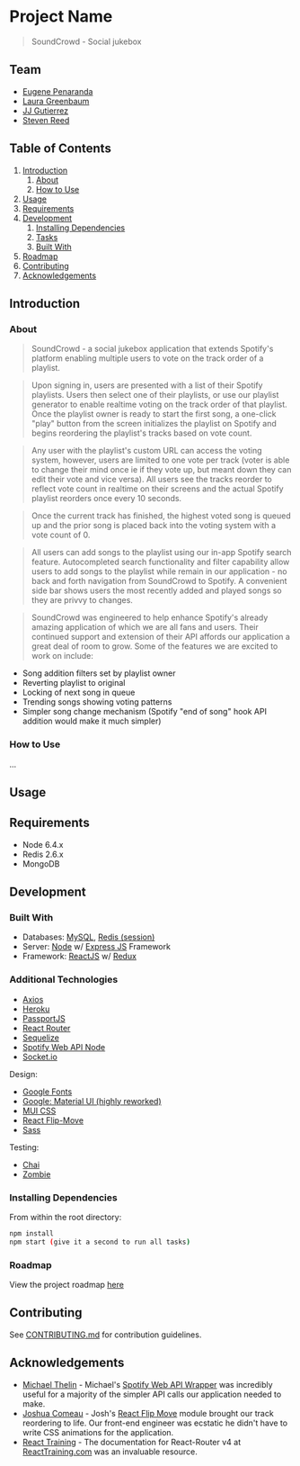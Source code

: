 # Project Name

> SoundCrowd - Social jukebox

## Team

  - [Eugene Penaranda](https://github.com/epenaranda007)
  - [Laura Greenbaum](https://github.com/lgbaum)
  - [JJ Gutierrez](https://github.com/jjwatt99)
  - [Steven Reed](https://github.com/Streed12)

## Table of Contents

1. [Introduction](#Introduction)
    1. [About](#about)
    1. [How to Use](#howto)
1. [Usage](#Usage)
1. [Requirements](#requirements)
1. [Development](#development)
    1. [Installing Dependencies](#installing-dependencies)
    1. [Tasks](#tasks)
    1. [Built With](#builtwith)
1. [Roadmap](#roadmap)
1. [Contributing](#contributing)
1. [Acknowledgements](#acknowledgements)

## Introduction 
### About
> SoundCrowd - a social jukebox application that extends Spotify's platform enabling multiple users to vote on the track order of a playlist. 

> Upon signing in, users are presented with a list of their Spotify playlists. Users then select one of their playlists, or use our playlist generator to enable realtime voting on the track order of that playlist. Once the playlist owner is ready to start the first song, a one-click "play" button from the screen initializes the playlist on Spotify and begins reordering the playlist's tracks based on vote count. 

> Any user with the playlist's custom URL can access the voting system, however, users are limited to one vote per track (voter is able to change their mind once ie if they vote up, but meant down they can edit their vote and vice versa). All users see the tracks reorder to reflect vote count in realtime on their screens and the actual Spotify playlist reorders once every 10 seconds.

> Once the current track has finished, the highest voted song is queued up and the prior song is placed back into the voting system with a vote count of 0. 

> All users can add songs to the playlist using our in-app Spotify search feature. Autocompleted search functionality and filter capability allow users to add songs to the playlist while remain in our application - no back and forth navigation from SoundCrowd to Spotify. A convenient side bar shows users the most recently added and played songs so they are privvy to changes.

> SoundCrowd was engineered to help enhance Spotify's already amazing application of which we are all fans and users. Their continued support and extension of their API affords our application a great deal of room to grow. Some of the features we are excited to work on include: 
- Song addition filters set by playlist owner
- Reverting playlist to original
- Locking of next song in queue
- Trending songs showing voting patterns
- Simpler song change mechanism (Spotify "end of song" hook API addition would make it much simpler)

### How to Use
...
## Usage
> 

## Requirements

- Node 6.4.x
- Redis 2.6.x
- MongoDB

## Development

### Built With
- Databases: [MySQL](https://www.mysql.com/), [Redis (session)](https://redis.io/)
- Server: [Node](https://nodejs.org/) w/ [Express JS](https://expressjs.com) Framework
- Framework: [ReactJS](https://facebook.github.io/react/) w/ [Redux](http://redux.js.org/)

### Additional Technologies
- [Axios](https://github.com/mzabriskie/axios)
- [Heroku](https://www.heroku.com/)
- [PassportJS](http://passportjs.org/)
- [React Router](https://reacttraining.com/react-router/)
- [Sequelize](http://docs.sequelizejs.com/)
- [Spotify Web API Node](https://github.com/thelinmichael/spotify-web-api-node)
- [Socket.io](https://socket.io/)

Design:
- [Google Fonts](https://fonts.google.com/)
- [Google: Material UI (highly reworked)](http://www.material-ui.com/#/)
- [MUI CSS](https://www.muicss.com/)
- [React Flip-Move](https://github.com/joshwcomeau/react-flip-move)
- [Sass](http://sass-lang.com/)

Testing:
- [Chai](http://chaijs.com/)
- [Zombie](http://zombie.js.org/)


### Installing Dependencies

From within the root directory:

```sh
npm install
npm start (give it a second to run all tasks)

```

### Roadmap

View the project roadmap [here](LINK_TO_DOC)


## Contributing

See [CONTRIBUTING.md](CONTRIBUTING.md) for contribution guidelines.

## Acknowledgements
- [Michael Thelin](https://github.com/thelinmichael) - Michael's [Spotify Web API Wrapper](https://github.com/thelinmichael/spotify-web-api-node) was incredibly useful for a majority of the simpler API calls our application needed to make.
- [Joshua Comeau](https://github.com/joshwcomeau) - Josh's [React Flip Move](https://github.com/joshwcomeau/react-flip-move) module brought our track reordering to life. Our front-end engineer was ecstatic he didn't have to write CSS animations for the application. 
- [React Training](https://github.com/ReactTraining) - The documentation for React-Router v4 at [ReactTraining.com](https://reacttraining.com/react-router/web/guides/quick-start) was an invaluable resource.


